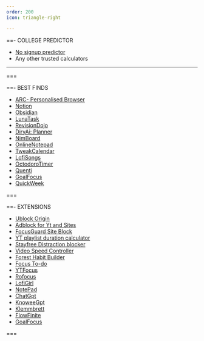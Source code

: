```yaml
---
order: 200
icon: triangle-right

---
```


==- COLLEGE PREDICTOR

- [No signup predictor](https://jee-college-predictor.netlify.app/)
- Any other trusted calculators


---
===

==- BEST FINDS

- [ARC- Personalised Browser](https://arc.net/)
- [Notion](https://www.notion.so/)
- [Obsidian](https://obsidian.md/)
- [LunaTask](https://lunatask.app/)
- [RevisionDojo](https://www.revisiondojo.com/)
- [DiryAi: Planner](https://www.diry.ai/)
- [NimBoard](https://nimboard.com/)
- [OnlineNotepad](https://onlinenotepad.one/)
- [TweakCalendar](https://tweek.so/)
- [LofiSongs](https://www.lofi.cafe/)
- [OctodoroTimer](https://www.octodoro.com/)
- [Quenti](https://quenti.io/)
- [GoalFocus](https://goalfocus.io/)
- [QuickWeek](https://quikweek.com/)

===

==- EXTENSIONS

- [Ublock Origin](https://chromewebstore.google.com/detail/cjpalhdlnbpafiamejdnhcphjbkeiagm?hl=en)
- [Adblock for Yt and Sites](https://chromewebstore.google.com/detail/adblock-for-youtube-chrom/jajikjbellknnfcomfjjinfjokihcfoi?hl=en)
- [FocusGuard Site Block](https://chromewebstore.google.com/detail/focusguard-block-site-foc/ifdepgnnjpnbkcgempionjablajancjc?hl=en)
-  [YT playlist duration calculator](https://chromewebstore.google.com/detail/youtube-playlist-duration/pijbakhgmhhadeakaocjfockpndcpobk)
-  [Stayfree Distraction blocker](https://chromewebstore.google.com/detail/stayfree-website-blocker/elfaihghhjjoknimpccccmkioofjjfkf)
-  [Video Speed Controller](https://chromewebstore.google.com/detail/video-speed-controller/nffaoalbilbmmfgbnbgppjihopabppdk)
- [Forest Habit Builder](https://chromewebstore.google.com/detail/forest-stay-focused-be-pr/kjacjjdnoddnpbbcjilcajfhhbdhkpgk?hl=en)
- [Focus To-do](https://chromewebstore.google.com/detail/focus-to-do-pomodoro-time/ngceodoilcgpmkijopinlkmohnfifjfb?hl=en)
- [YTFocus](https://chromewebstore.google.com/detail/yt-focus-learning-made-ea/fdekaebckbnpgafknooinjcnelmlhiip?hl=en)
- [Rofocus](https://chromewebstore.google.com/detail/rofocus-increase-your-foc/olomkelphccokjjidpagjpihlnemlpng)
- [LofiGirl](https://chromewebstore.google.com/detail/lofi-girl/gmkiokemhjjdjmpnnjmnpkpfoenpnpne?hl=en)
- [NotePad](https://chromewebstore.google.com/detail/notepad-take-notes-and-we/dfiojogmkjifkcckhabcedniponnmifp?hl=en)
- [ChatGpt](https://chromewebstore.google.com/detail/chat-gpt/fnmihdojmnkclgjpcoonokmkhjpjechg?hl=en)
- [KnoweeGpt](https://chromewebstore.google.com/detail/knowee-formerly-studygpt/fcejkolobdcfbhhakbhajcflakmnhaff?hl=en)
- [Klemmbrett](https://www.klemmbrett.it/)
- [FlowFinite](https://flowfinitee.com/)
- [GoalFocus](https://goalfocus.io/)

===


